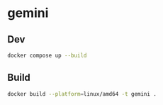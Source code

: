 # gemini

## Dev

```sh
docker compose up --build
```

## Build

```sh
docker build --platform=linux/amd64 -t gemini .
```
